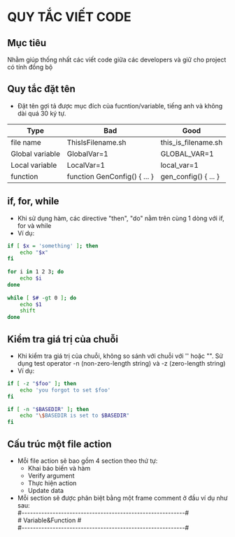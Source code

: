 # QUY TẮC VIẾT CODE

## Mục tiêu
Nhằm giúp thống nhất các viết code giữa các developers và giữ cho project có tính đồng bộ

## Quy tắc đặt tên

- Đặt tên gợi tả được mục đích của fucntion/variable, tiếng anh và không dài quá 30 ký tự.

| Type          | Bad           | Good          |
|---------------|---------------|---------------|
| file name     | ThisIsFilename.sh| this_is_filename.sh |
| Global variable | GlobalVar=1 | GLOBAL_VAR=1 |
| Local variable | LocalVar=1   | local_var=1 |
| function | function GenConfig() { ... } | gen_config() { ... } |

## if, for, while

- Khi sử dụng hàm, các directive "then", "do" nằm trên cùng 1 dòng với if, for và while
- Ví dụ:
```bash
if [ $x = 'something' ]; then
    echo "$x"
fi
           
for i in 1 2 3; do
    echo $i
done
                   
while [ $# -gt 0 ]; do
    echo $1
    shift
done
```

## Kiểm tra giá trị của chuỗi

- Khi kiểm tra giá trị của chuỗi, không so sánh với chuỗi với '' hoặc "". Sử dụng test operator -n (non-zero-length string) và -z (zero-length string)
- Ví dụ:
```bash
if [ -z "$foo" ]; then
    echo 'you forgot to set $foo'
fi

if [ -n "$BASEDIR" ]; then
    echo "\$BASEDIR is set to $BASEDIR"
fi
```

## Cấu trúc một file action
- Mỗi file action sẽ bao gồm 4 section theo thứ tự:
  - Khai báo biến và hàm
  - Verify argument
  - Thực hiện action
  - Update data
- Mỗi section sẽ được phân biệt bằng một frame comment ở đầu ví dụ như sau:  
        #----------------------------------------------------------#  
        #                    Variable&Function                     #  
        #----------------------------------------------------------#  
        